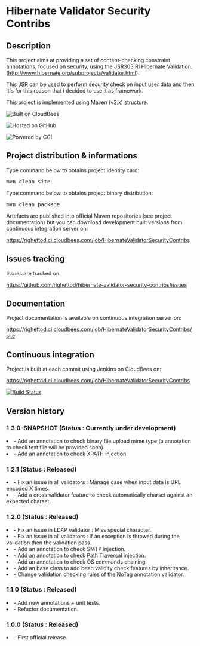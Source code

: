 # Hibernate Validator Security Contribs

## Description
This project aims at providing a set of content-checking constraint annotations, 
focused on security, using the JSR303 RI Hibernate Validation. 
(http://www.hibernate.org/subprojects/validator.html).

This JSR can be used to perform security check on input user data and then it's for this 
reason that i decided to use it as framework.

This project is implemented using Maven (v3.x) structure.

![Built on CloudBees](http://web-static-cloudfront.s3.amazonaws.com/images/badges/BuiltOnDEV.png) 

![Hosted on GitHub](http://alx.github.com/gitbook/assets/images/github.png) 

![Powered by CGI](http://www.cgi.com/sites/cgi.com/themes/cgi/logo.png)

## Project distribution & informations

Type command below to obtains project identity card:

<pre>mvn clean site</pre>

Type command below to obtains project binary distribution:

<pre>mvn clean package</pre>

Artefacts are published into official Maven repositories (see project documentation) but 
you can download development built versions from continuous integration server on:

https://righettod.ci.cloudbees.com/job/HibernateValidatorSecurityContribs

## Issues tracking
Issues are tracked on: 

https://github.com/righettod/hibernate-validator-security-contribs/issues

## Documentation
Project documentation is available on continuous integration server on:

https://righettod.ci.cloudbees.com/job/HibernateValidatorSecurityContribs/site

## Continuous integration
Project is built at each commit using Jenkins on CloudBees on:

https://righettod.ci.cloudbees.com/job/HibernateValidatorSecurityContribs

[![Build Status](https://righettod.ci.cloudbees.com/job/HibernateValidatorSecurityContribs/badge/icon)](https://righettod.ci.cloudbees.com/job/HibernateValidatorSecurityContribs/)

## Version history

### 1.3.0-SNAPSHOT (Status : Currently under development)

<li>- Add an annotation to check binary file upload mime type (a annotation to check text file will be provided soon).

<li>- Add an annotation to check XPATH injection.

### 1.2.1 (Status : Released)

<li>- Fix an issue in all validators : Manage case when input data is URL encoded X times.

<li>- Add a cross validator feature to check automatically charset against an expected charset.

### 1.2.0 (Status : Released)

<li>- Fix an issue in LDAP validator : Miss special character.

<li>- Fix an issue in all validators : If an exception is throwed during the validation then the validation pass.

<li>- Add an annotation to check SMTP injection.

<li>- Add an annotation to check Path Traversal injection.

<li>- Add an annotation to check OS commands chaining.

<li>- Add an base class to add bean validity check features by inheritance.

<li>- Change validation checking rules of the NoTag annotation validator.

### 1.1.0 (Status : Released)

<li>- Add new annotations + unit tests.

<li>- Refactor documentation.

### 1.0.0 (Status : Released)

<li>- First official release.